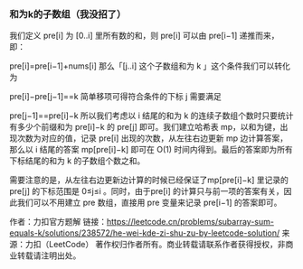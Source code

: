 ### 和为k的子数组（我没招了）

我们定义 pre[i] 为 [0..i] 里所有数的和，则 pre[i] 可以由 pre[i−1] 递推而来，即：

pre[i]=pre[i−1]+nums[i]
那么「[j..i] 这个子数组和为 k 」这个条件我们可以转化为

pre[i]−pre[j−1]==k
简单移项可得符合条件的下标 j 需要满足

pre[j−1]==pre[i]−k
所以我们考虑以 i 结尾的和为 k 的连续子数组个数时只要统计有多少个前缀和为 pre[i]−k 的 pre[j] 即可。我们建立哈希表 mp，以和为键，出现次数为对应的值，记录 pre[i] 出现的次数，从左往右边更新 mp 边计算答案，那么以 i 结尾的答案 mp[pre[i]−k] 即可在 O(1) 时间内得到。最后的答案即为所有下标结尾的和为 k 的子数组个数之和。

需要注意的是，从左往右边更新边计算的时候已经保证了mp[pre[i]−k] 里记录的 pre[j] 的下标范围是 0≤j≤i 。同时，由于pre[i] 的计算只与前一项的答案有关，因此我们可以不用建立 pre 数组，直接用 pre 变量来记录 pre[i−1] 的答案即可。

作者：力扣官方题解
链接：https://leetcode.cn/problems/subarray-sum-equals-k/solutions/238572/he-wei-kde-zi-shu-zu-by-leetcode-solution/
来源：力扣（LeetCode）
著作权归作者所有。商业转载请联系作者获得授权，非商业转载请注明出处。